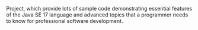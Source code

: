 Project, which provide lots of sample code demonstrating essential features of the Java SE 17 language and advanced topics that a programmer needs to know for professional software development.
